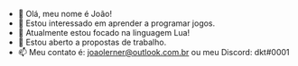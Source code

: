 - 👋 Olá, meu nome é João!
- 👀 Estou interessado em aprender a programar jogos.
- 🌱 Atualmente estou focado na linguagem Lua!
- 💞️ Estou aberto a propostas de trabalho.
- 📫 Meu contato é: joaolerner@outlook.com.br ou meu Discord: dkt#0001

<!---
dkt0001/dkt0001 is a ✨ special ✨ repository because its `README.md` (this file) appears on your GitHub profile.
You can click the Preview link to take a look at your changes.
--->
